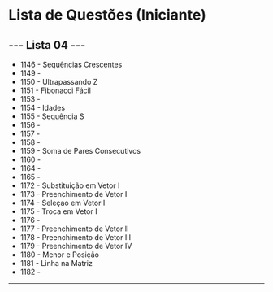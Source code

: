 
# Lista de Questões (Iniciante)

## --- Lista 04 ---

* 1146 - Sequências Crescentes
* 1149 - 
* 1150 - Ultrapassando Z
* 1151 - Fibonacci Fácil 
* 1153 -
* 1154 - Idades
* 1155 - Sequência S
* 1156 - 
* 1157 - 
* 1158 - 
* 1159 - Soma de Pares Consecutivos
* 1160 - 
* 1164 - 
* 1165 - 
* 1172 - Substituição em Vetor I
* 1173 - Preenchimento de Vetor I
* 1174 - Seleçao em Vetor I
* 1175 - Troca em Vetor I
* 1176 - 
* 1177 - Preenchimento de Vetor II
* 1178 - Preenchimento de Vetor III
* 1179 - Preenchimento de Vetor IV
* 1180 - Menor e Posição
* 1181 - Linha na Matriz
* 1182 - 
---